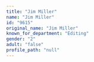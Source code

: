 ```yaml
---
title: "Jim Miller"
name: "Jim Miller"
id: "9615"
original_name: "Jim Miller"
known_for_department: "Editing"
gender: "2"
adult: "false"
profile_path: "null"
---
```

